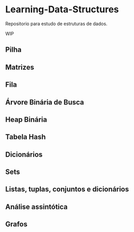 # Learning-Data-Structures

<p>Repositorio para estudo de estruturas de dados.</p>
<p>WIP</p>

## Pilha

## Matrizes

## Fila

## Árvore Binária de Busca

## Heap Binária

## Tabela Hash

## Dicionários

## Sets

## Listas, tuplas, conjuntos e dicionários

## Análise assintótica

## Grafos
